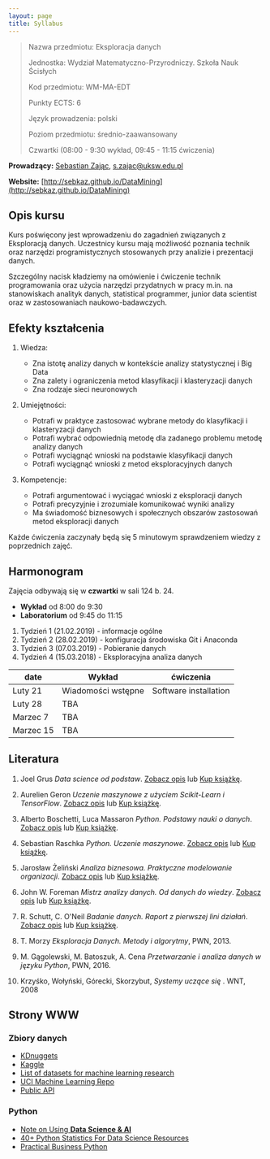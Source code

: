 ```yaml
---
layout: page
title: Syllabus
---
```


> Nazwa przedmiotu: Eksploracja danych
> 
> Jednostka: Wydział Matematyczno-Przyrodniczy. Szkoła Nauk Ścisłych
> 
> Kod przedmiotu: WM-MA-EDT
>
> Punkty ECTS: 6
>
> Język prowadzenia: polski
>
> Poziom przedmiotu: średnio-zaawansowany
>
> Czwartki (08:00 - 9:30 wykład, 09:45 - 11:15 ćwiczenia)

**Prowadzący:** [Sebastian Zając](https://sebastianzajac.pl),
  [s.zajac@uksw.edu.pl](mailto:s.zajac@uksw.edu.pl)


**Website:**
  [http://sebkaz.github.io/DataMining](http://sebkaz.github.io/DataMining)



## Opis kursu

Kurs poświęcony jest wprowadzeniu do zagadnień związanych z Eksploracją danych. Uczestnicy kursu mają możliwość poznania technik oraz narzędzi programistycznych stosowanych przy analizie i prezentacji danych.

Szczególny nacisk kładziemy na omówienie i ćwiczenie technik programowania oraz użycia narzędzi przydatnych w pracy m.in. na stanowiskach analityk danych, statistical programmer, junior data scientist oraz w zastosowaniach naukowo-badawczych.

## Efekty kształcenia

1. Wiedza:

    - Zna istotę analizy danych w kontekście analizy statystycznej i Big Data
    - Zna zalety i ograniczenia metod klasyfikacji i klasteryzacji danych
    - Zna rodzaje sieci neuronowych

2. Umiejętności:

    - Potrafi w praktyce zastosować wybrane metody do klasyfikacji i klasteryzacji danych
    - Potrafi wybrać odpowiednią metodę dla zadanego problemu metodę analizy danych
    - Potrafi wyciągnąć wnioski na podstawie klasyfikacji danych
    - Potrafi wyciągnąć wnioski z metod eksploracyjnych danych

3. Kompetencje:

    - Potrafi argumentować i wyciągać wnioski z eksploracji danych
    - Potrafi precyzyjnie i zrozumiale komunikować wyniki analizy
    - Ma świadomość biznesowych i społecznych obszarów zastosowań metod eksploracji danych

Każde ćwiczenia zaczynały będą się 5 minutowym sprawdzeniem wiedzy z poprzednich zajęć.

## Harmonogram

Zajęcia odbywają się w **czwartki** w sali 124 b. 24.

- **Wykład** od 8:00 do 9:30
- **Laboratorium** od 9:45 do 11:15

1. Tydzień 1 (21.02.2019) - informacje ogólne
2. Tydzień 2 (28.02.2019) - konfiguracja środowiska Git i Anaconda
3. Tydzień 3 (07.03.2019) - Pobieranie danych
4. Tydzień 4 (15.03.2018) - Eksploracyjna analiza danych

date        | Wykład      | ćwiczenia
------------|-------------|-----------------
Luty 21  |Wiadomości wstępne | Software installation|
Luty 28 | TBA 
Marzec 7  | TBA   
Marzec 15  | TBA  


## Literatura

1. Joel Grus _Data science od podstaw_. [Zobacz opis](http://helion.pl/view/111546/dascpo.html) lub [Kup książkę](http://helion.pl/add111546~dascpo).

2. Aurelien Geron _Uczenie maszynowe z użyciem Scikit-Learn i TensorFlow_. [Zobacz opis](http://helion.pl/view/111546/uczema.html) lub [Kup książkę](http://helion.pl/add111546~uczema).

3. Alberto Boschetti, Luca Massaron _Python. Podstawy nauki o danych_. [Zobacz opis](http://helion.pl/view/111546/uczema.html) lub [Kup książkę](http://helion.pl/add111546~uczema).

4. Sebastian Raschka _Python. Uczenie maszynowe_. [Zobacz opis](http://helion.pl/view/111546/pythum.html) lub [Kup książkę](http://helion.pl/add111546~pythum).

5. Jarosław Żeliński _Analiza biznesowa. Praktyczne modelowanie organizacji_. [Zobacz opis](http://helion.pl/view/111546/sfomod.html) lub [Kup książkę](http://helion.pl/add111546~sfomod).

6. John W. Foreman _Mistrz analizy danych. Od danych do wiedzy_. [Zobacz opis](http://helion.pl/view/111546/mianda.html) lub [Kup książkę](http://helion.pl/add111546~mianda).

7. R. Schutt, C. O'Neil _Badanie danych. Raport z pierwszej lini działań_. [Zobacz opis](http://helion.pl/view/111546/badada.html) lub [Kup książkę](http://helion.pl/add111546~badada).

8. T. Morzy _Eksploracja Danych. Metody i algorytmy_, PWN, 2013.

9. M. Gągolewski, M. Batoszuk, A. Cena _Przetwarzanie i analiza danych w języku Python_, PWN, 2016.

10. Krzyśko, Wołyński, Górecki, Skorzybut, _Systemy uczące się_ . WNT, 2008


## Strony WWW

### Zbiory danych

- [KDnuggets](https://www.kdnuggets.com)
- [Kaggle](https://www.kaggle.com/Competitions)
- [List of datasets for machine learning research](https://en.wikipedia.org/wiki/List_of_datasets_for_machine_learning_research)
- [UCI Machine Learning Repo](http://archive.ics.uci.edu/ml/index.php)
- [Public API](https://github.com/toddmotto/public-apis)

### Python

- [Note on Using **Data Science & AI**](https://chrisalbon.com/)
- [40+ Python Statistics For Data Science Resources](https://www.datacamp.com/community/tutorials/python-statistics-data-science)
- [Practical Business Python](http://pbpython.com/)

